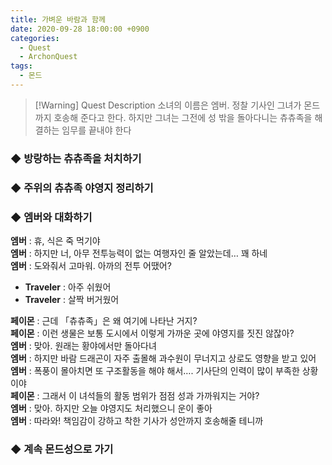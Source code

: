 ```yaml
---
title: 가벼운 바람과 함께
date: 2020-09-28 18:00:00 +0900
categories:
  - Quest
  - ArchonQuest
tags:
  - 몬드
---
```


> [!Warning] Quest Description
> 소녀의 이름은 엠버. 정찰 기사인 그녀가 몬드까지 호송해 준다고 한다. 하지만 그녀는 그전에 성 밖을 돌아다니는 츄츄족을 해결하는 임무를 끝내야 한다

### ◆ 방랑하는 츄츄족을 처치하기
### ◆ 주위의 츄츄족 야영지 정리하기
### ◆ 엠버와 대화하기
<strong>엠버</strong> : 휴, 식은 죽 먹기야  
<strong>엠버</strong> : 하지만 너, 아무 전투능력이 없는 여행자인 줄 알았는데… 꽤 하네  
<strong>엠버</strong> : 도와줘서 고마워. 아까의 전투 어땠어?  
<ul>
<li><strong>Traveler</strong> : 아주 쉬웠어  
</li>
<li><strong>Traveler</strong> : 살짝 버거웠어  
</li></ul>

<strong>페이몬</strong> : 근데 「츄츄족」은 왜 여기에 나타난 거지?  
<strong>페이몬</strong> : 이런 생물은 보통 도시에서 이렇게 가까운 곳에 야영지를 짓진 않잖아?  
<strong>엠버</strong> : 맞아. 원래는 황야에서만 돌아다녀  
<strong>엠버</strong> : 하지만 바람 드래곤이 자주 출몰해 과수원이 무너지고 상로도 영향을 받고 있어  
<strong>엠버</strong> : 폭풍이 몰아치면 또 구조활동을 해야 해서…. 기사단의 인력이 많이 부족한 상황이야  
<strong>페이몬</strong> : 그래서 이 녀석들의 활동 범위가 점점 성과 가까워지는 거야?  
<strong>엠버</strong> : 맞아. 하지만 오늘 야영지도 처리했으니 운이 좋아  
<strong>엠버</strong> : 따라와! 책임감이 강하고 착한 기사가 성안까지 호송해줄 테니까  

### ◆ 계속 몬드성으로 가기
